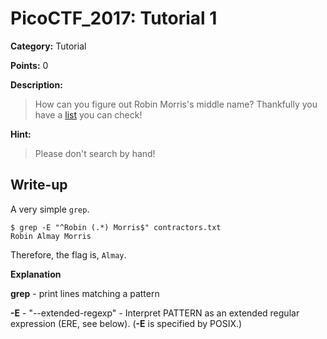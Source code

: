 # PicoCTF_2017: Tutorial 1

**Category:** Tutorial

**Points:** 0

**Description:**

>How can you figure out Robin Morris's middle name? Thankfully you have a [list](contractors.txt) you can check!

**Hint:**

>Please don't search by hand!

## Write-up

A very simple `grep`.

    $ grep -E "^Robin (.*) Morris$" contractors.txt 
    Robin Almay Morris

Therefore, the flag is, `Almay`.

**Explanation**

**grep** - print lines matching a pattern

**-E** - "--extended-regexp" -  Interpret PATTERN as an extended regular expression (ERE, see below).  (**-E** is specified by POSIX.)
<!--stackedit_data:
eyJoaXN0b3J5IjpbLTkyNzk3ODg2NV19
-->